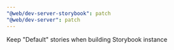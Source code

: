 ```yaml
---
"@web/dev-server-storybook": patch
"@web/dev-server": patch
---
```


Keep "Default" stories when building Storybook instance
